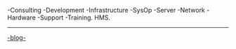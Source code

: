 -Consulting -Development -Infrastructure -SysOp -Server -Network -Hardware -Support -Training.
HMS.

---------------------------------------------------------------------------------------------------------
<a href="hectormiguel.github.io/blog.md">-blog-</a>
